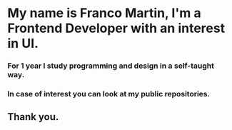 # My name is Franco Martin, I'm a Frontend Developer with an interest in UI.

### For 1 year I study programming and design in a self-taught way.

### In case of interest you can look at my public repositories.

## Thank you.
